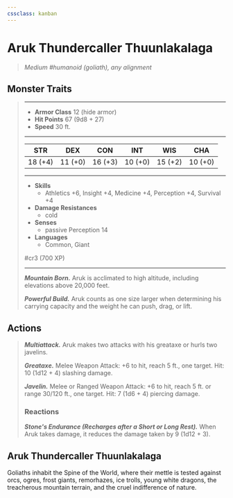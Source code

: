 ```yaml
---
cssclass: kanban
---
```


# Aruk Thundercaller Thuunlakalaga
>*Medium #humanoid (goliath), any alignment*
## Monster Traits
>___
>- **Armor Class** 12 (hide armor)
>- **Hit Points** 67 (9d8 + 27)
>- **Speed** 30 ft.
>___
>|STR|DEX|CON|INT|WIS|CHA|
>|:---:|:---:|:---:|:---:|:---:|:---:|
>|18 (+4)|11 (+0)|16 (+3)|10 (+0)|15 (+2)|10 (+0)|
>___
>- **Skills**
>	 - Athletics +6, Insight +4, Medicine +4, Perception +4, Survival +4
>- **Damage Resistances**
>	 - cold
>- **Senses**
>	 - passive Perception 14
>- **Languages**
>	 - Common, Giant
>
> #cr3 (700 XP)
>___
>***Mountain Born.*** Aruk is acclimated to high altitude, including elevations above 20,000 feet.  
>
>***Powerful Build.*** Aruk counts as one size larger when determining his carrying capacity and the weight he can push, drag, or lift.  
>
## Actions
>***Multiattack.*** Aruk makes two attacks with his greataxe or hurls two javelins.  
>
>***Greataxe.*** Melee Weapon Attack: +6 to hit, reach 5 ft., one target. Hit: 10 (1d12 + 4) slashing damage.  
>
>***Javelin.*** Melee  or Ranged Weapon Attack: +6 to hit, reach 5 ft. or range 30/120 ft., one target. Hit: 7 (1d6 + 4) piercing damage.  
>
>### Reactions
>***Stone's Endurance (Recharges after a Short or Long Rest).*** When Aruk takes damage, it reduces the damage taken by 9 (1d12 + 3).
## Aruk Thundercaller Thuunlakalaga
Goliaths inhabit the Spine of the World, where their mettle is tested against orcs, ogres, frost giants, remorhazes, ice trolls, young white dragons, the treacherous mountain terrain, and the cruel indifference of nature.